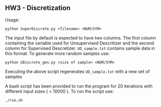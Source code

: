 ## HW3 - Discretization

Usage:

`python SuperDiscrete.py <filename> <NUM/SYM>`

The input file by default is expected to have two columns. The first column containing the variable used for Unsupervised Descritizer and the second column for Supervised Descretizer. `UD_sample.txt` contains sample data in this format. To generate more random samples use:

`python UDiscrete_gen.py <size of sample> <NUM/SYM>`

Executing the above script regenerates `UD_sample.txt` with a new set of samples

A bash script has been provided to run the program for 20 iterations with different input sizes ( < 10000 ). To run the script use:

`./run.sh`
